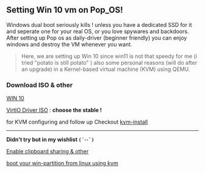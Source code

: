 ## Setting Win 10 vm on Pop_OS!

Windows dual boot seriously kills ! unless you have a dedicated SSD for it and seperate one for your real OS, or you love spywares and backdoors. After setting up Pop os as daily-driver (beginner friendly) you can enjoy windows and destroy the VM whenever you want.

>Here, we are setting up Win 10 since win11 is not that speedy for me (i tried "potato is still potato" ) also some personal reasons (will do after an upgrade) in a Kernel-based virtual machine (KVM) using QEMU.

### Download ISO & other

[WIN 10](https://www.microsoft.com/en-in/software-download/windows10ISO)

[VirtIO Driver ISO](https://github.com/virtio-win/virtio-win-pkg-scripts/blob/master/README.md)
: **choose the stable !**

for KVM configuring and follow up
Checkout [kvm-install](https://asteroidex.com/The-KVM-guide) 


--------

**Didn't try but in my wishlist  ``(´･･`)``**

[Enable clipboard sharing & other](https://dausruddin.com/how-to-enable-clipboard-and-folder-sharing-in-qemu-kvm-on-windows-guest/) 

[boot your win-partition from linux using kvm](https://jianmin.dev/2020/jul/19/boot-your-windows-partition-from-linux-using-kvm/)